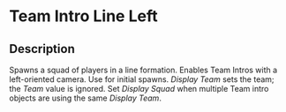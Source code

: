 # Team Intro Line Left

## Description

Spawns a squad of players in a line formation. Enables Team Intros with a left-oriented camera. Use for initial spawns. _Display Team_ sets the team; the _Team_ value is ignored. Set _Display Squad_ when multiple Team intro objects are using the same _Display Team_.
